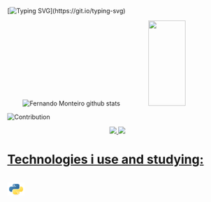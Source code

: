 
[![Typing SVG](https://readme-typing-svg.herokuapp.com/?color=0284c7&size=35&center=true&vCenter=true&width=1000&lines=Hi,+I'm+Fernando+Monteiro!🤙;+Information+System+student+at+UFRPE;Welcome!+🚀;)](https://git.io/typing-svg)

<div align="center">  
  <img width="49%" height="195px" src="https://github-readme-stats.vercel.app/api?username=a-fernandomonteiro&show_icons=true&count_private=true&hide_border=true&title_color=0284c7&icon_color=0284c7&text_color=c9d1d9&bg_color=0d1117" alt="Fernando Monteiro github stats" /> 
  <img width="41%" height="195px" src="https://github-readme-stats.vercel.app/api/top-langs/?username=a-fernandomonteiro&layout=compact&hide_border=true&title_color=0284c7&text_color=0284c7&bg_color=0d1117" />
</div>

![Contribution](https://activity-graph.herokuapp.com/graph?username=a-fernandomonteiro&theme=gotham&hide_border=true&area=true)


<div align="center">  
  <a href="https://www.linkedin.com/in/fernanddom/" target="_blank"><img src="https://img.shields.io/badge/LinkedIn-0077B5?style=for-the-badge&logo=linkedin&logoColor=white"</a>
  <a href="mailto:anderson.alvesmonteiro@ufrpe.br" target="_blank"><img src="https://img.shields.io/badge/Gmail-D14836?style=for-the-badge&logo=gmail&logoColor=white" target="_blank">

</div>


# Technologies i use and studying:
<div style="display: inline_block"><br>
  <img align="center" alt="Fernando-Python" height="30" width="40" src="https://raw.githubusercontent.com/devicons/devicon/master/icons/python/python-original.svg">
</div><br/>
